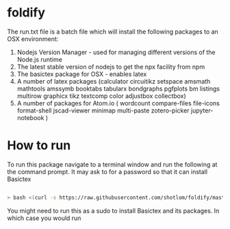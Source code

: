 # foldify

The run.txt file is a batch file which will install the following packages to an OSX environment:

1. Nodejs Version Manager - used for managing different versions of the Node.js runtime
2. The latest stable version of nodejs to get the npx facility from npm
3. The basictex package for OSX - enables latex 
4. A number of latex packages (calculator circuitikz setspace amsmath mathtools amssymb booktabs tabularx bondgraphs pgfplots bm listings multirow graphicx tikz textcomp color adjustbox collectbox)
5. A number of packages for Atom.io ( wordcount compare-files file-icons format-shell jscad-viewer minimap multi-paste zotero-picker jupyter-notebook )

# How to run

To run this package navigate to a terminal window and run the following at the command prompt. It may ask to for a password so that it can install Basictex 

```bash

> bash <(curl -s https://raw.githubusercontent.com/shotlom/foldify/master/run.txt)

```

You might need to run this as a sudo to install Basictex and its packages. In which case you would run
